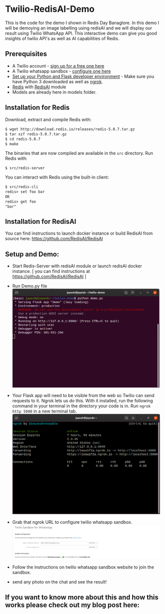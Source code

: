 # Twilio-RedisAI-Demo
This is the code for the demo I shown in Redis Day Banaglore. In this demo I will be demoying an image labelling using redisAI and we will display our result using Twilio WhatsApp API. This interactive demo can give you good insights of twilio API's as well as AI capabilities of Redis.

## Prerequisites
* A Twilio account - [sign up for a free one here](https://www.twilio.com/try-twilio)
* A Twilio whatsapp sandbox - [configure one here](https://www.twilio.com/console/sms/whatsapp/sandbox)
* [Set up your Python and Flask developer environment](https://www.twilio.com/docs/usage/tutorials/how-to-set-up-your-python-and-flask-development-environment) - Make sure you have Python 3 downloaded as well as [ngrok](https://ngrok.com/).
* [Redis](https://github.com/antirez/redis) with [RedisAI](https://github.com/RedisAI/RedisAI) module
* Models are already here in models folder.

## Installation for Redis
Download, extract and compile Redis with:
```
$ wget http://download.redis.io/releases/redis-5.0.7.tar.gz
$ tar xzf redis-5.0.7.tar.gz
$ cd redis-5.0.7
$ make
```
The binaries that are now compiled are available in the ```src``` directory. Run Redis with: 
```
$ src/redis-server
```
You can interact with Redis using the built-in client:
```
$ src/redis-cli
redis> set foo bar
OK
redis> get foo
"bar"
```
## Installation for RedisAI
You can find instructions to launch docker instance or build RedisAI from source here: https://github.com/RedisAI/RedisAI

## Setup and Demo:
* Start Redis-Server with redisAI module or launch redisAI docker instance. [ you can find instructions at https://github.com/RedisAI/RedisAI ]

* Run Demo.py file
![Run demo.py file](https://github.com/JBAhire/Twilio-RedisAI-Demo/blob/master/Docs/flask.png)

* Your Flask app will need to be visible from the web so Twilio can send requests to it. Ngrok lets us do this. With it installed, run the following command in your terminal in the directory your code is in. Run ```ngrok http 5000``` in a new terminal tab.
![ngrok](https://github.com/JBAhire/Twilio-RedisAI-Demo/blob/master/Docs/ngrok.png)

* Grab that ngrok URL to configure twilio whatsapp sandbox.
![Twilio Whatsapp Sandbox](https://github.com/JBAhire/Twilio-RedisAI-Demo/blob/master/Docs/twilio-sandbox.png)

* Follow the instructions on twilio whatsapp sandbox website to join the sandbox.

* send any photo on the chat and see the result!

## If you want to know more about this and how this works please check out my blog post here: 








